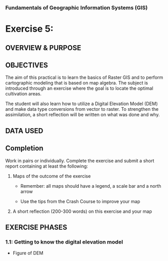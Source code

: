 ### Fundamentals of Geographic Information Systems (GIS)

# Exercise 5: 

## OVERVIEW & PURPOSE


## OBJECTIVES
The aim of this practical is to learn the basics of Raster GIS and to perform cartographic modeling that is based on map algebra. The subject is introduced through an exercise where the goal is to locate the optimal cultivation areas.

The student will also learn how to utilize a Digital Elevation Model (DEM) and make data type conversions from vector to raster. To strengthen the assimilation, a short reflection will be written on what was done and why.

## DATA USED

## Completion

Work in pairs or individually. Complete the exercise and submit a short report containing at least the following:

1. Maps of the outcome of the exercise

	- Remember: all maps should have a legend, a scale bar and a north arrow

	- Use the tips from the Crash Course to improve your map

2. A short reflection (200-300 words) on this exercise and your map

## EXERCISE PHASES

### 1.1: Getting to know the digital elevation model

- Figure of DEM
<!--stackedit_data:
eyJkaXNjdXNzaW9ucyI6eyI3NlpVMUtCVkY1M0JPNDN0Ijp7In
N0YXJ0Ijo5OCwiZW5kIjoxMTEsInRleHQiOiIjIyBPQkpFQ1RJ
VkVTIn0sIkg2enk5NlFKWHk2TUxwUm0iOnsic3RhcnQiOjEwMz
IsImVuZCI6MTA0NywidGV4dCI6Ii0gRmlndXJlIG9mIERFTSJ9
fSwiY29tbWVudHMiOnsiR2JMb3BWNGI1UFdwRE9pVCI6eyJkaX
NjdXNzaW9uSWQiOiI3NlpVMUtCVkY1M0JPNDN0Iiwic3ViIjoi
Z2g6NDAzMDQ3ODgiLCJ0ZXh0IjoiUmV3cml0ZSIsImNyZWF0ZW
QiOjE2ODcxNzA3ODE4NDd9LCJtdjlpMmZIb0xXWWFJVThhIjp7
ImRpc2N1c3Npb25JZCI6Ikg2enk5NlFKWHk2TUxwUm0iLCJzdW
IiOiJnaDo0MDMwNDc4OCIsInRleHQiOiJBZGQgcGljdHVyZSIs
ImNyZWF0ZWQiOjE2ODcxNzA4MzUyNzB9fSwiaGlzdG9yeSI6Wz
k1MjkwNzQxMCwtODkxNTk5MjMzXX0=
-->